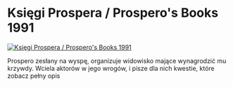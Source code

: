 Księgi Prospera / Prospero's Books 1991 
=============
[![Księgi Prospera / Prospero's Books 1991 ](http://vidos.pl/images/player.gif)](http://vidos.pl/ksiegi-prospera-prospero-s-books-1991)

 Prospero zesłany na wyspę, organizuje widowisko mające wynagrodzić mu krzywdy. Wciela aktorów w jego wrogów, i pisze dla nich kwestie, które zobacz pełny opis
